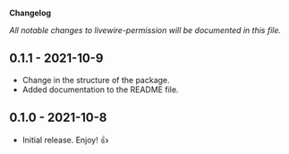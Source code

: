 
**Changelog**

*All notable changes to livewire-permission will be documented in this file.*
##  0.1.1 - 2021-10-9
- Change in the structure of the package.
- Added documentation to the README file.
##  0.1.0 - 2021-10-8

-  Initial release. Enjoy! 👍
